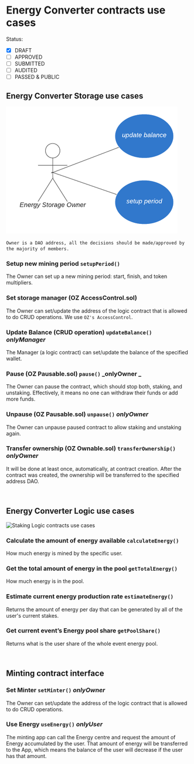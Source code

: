 # Energy Converter contracts use cases

Status: <br>

- [x] DRAFT
- [ ] APPROVED
- [ ] SUBMITTED
- [ ] AUDITED
- [ ] PASSED & PUBLIC

## Energy Converter Storage use cases

![Energy Converter Storage use cases](assets/converter_storage_uc.png)

    Owner is a DAO address, all the decisions should be made/approved by the majority of members.

### Setup new mining period `setupPeriod()`

The Owner can set up a new mining period: start, finish, and token multipliers.

### Set storage manager (OZ AccessControl.sol)

The Owner can set/update the address of the logic contract that is allowed to do CRUD operations. We use `OZ's AccessControl`.

### Update Balance (CRUD operation) `updateBalance()` **_onlyManager_**

The Manager (a logic contract) can set/update the balance of the specified wallet.

### Pause (OZ Pausable.sol) `pause()` _onlyOwner _

The Owner can pause the contract, which should stop both, staking, and unstaking. Effectively, it means no one can withdraw their funds or add more funds.

### Unpause (OZ Pausable.sol) `unpause()` _onlyOwner_

The Owner can unpause paused contract to allow staking and unstaking again.

### Transfer ownership (OZ Ownable.sol) `transferOwnership()` _onlyOwner_

It will be done at least once, automatically, at contract creation. After the contract was created, the ownership will be transferred to the specified address DAO.

<br>

## Energy Converter Logic use cases

![Staking Logic contracts use cases](assets/converter_logic_uc.png)

### Calculate the amount of energy available `calculateEnergy()`

How much energy is mined by the specific user.

### Get the total amount of energy in the pool `getTotalEnergy()`

How much energy is in the pool.

### Estimate current energy production rate `estimateEnergy()`

Returns the amount of energy per day that can be generated by all of the user's current stakes.

### Get current event’s Energy pool share `getPoolShare()`

Returns what is the user share of the whole event energy pool.

<br>

## Minting contract interface

### Set Minter `setMinter()` _onlyOwner_

The Owner can set/update the address of the logic contract that is allowed to do CRUD operations.

### Use Energy `useEnergy()` **_onlyUser_**

The minting app can call the Energy centre and request the amount of Energy accumulated by the user. That amount of energy will be transferred to the App, which means the balance of the user will decrease if the user has that amount.
